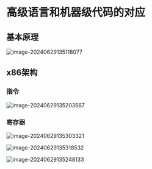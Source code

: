# 高级语言和机器级代码的对应

## 基本原理

![image-20240629135118077](../TyporaImage/计算机组成原理图片/image-20240629135118077.png)

## x86架构

### 指令

![image-20240629135203567](../TyporaImage/计算机组成原理图片/image-20240629135203567.png)

### 寄存器

![image-20240629135303321](../TyporaImage/计算机组成原理图片/image-20240629135303321.png)

![image-20240629135318532](../TyporaImage/计算机组成原理图片/image-20240629135318532.png)

<img src="../TyporaImage/计算机组成原理图片/image-20240629135248133.png" alt="image-20240629135248133"  />